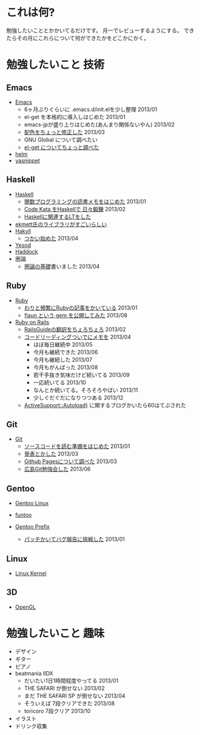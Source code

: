 # これは何?

勉強したいこととかかいてるだけです。
月一でレビューするようにする。
できたらその月にこれらについて何ができたかをどこかにかく。

# 勉強したいこと 技術

## Emacs

* [Emacs](http://www.gnu.org/software/emacs/)
  * 6ヶ月ぶりぐらいに .emacs.d/init.elを少し整理 2013/01
  * el-get を本格的に導入しはじめた 2013/01
  * emacs-jpが盛り上りはじめた(あんまり関係ないやん) 2013/02
  * [配色をちょっと修正した](http://blog.eiel.info/blog/2013/03/13/cielch/) 2013/03
  * GNU Global について調べたい
  * [el-get についてちょっと調べた](http://blog.eiel.info/blog/2013/08/07/el-get/)
* [helm](https://github.com/emacs-helm/helm)
* [yasnippet](https://github.com/capitaomorte/yasnippet)

## Haskell

* [Haskell](http://www.haskell.org/haskellwiki/Haskell)
  * [関数プログラミングの読書メモをはじめた](https://github.com/eiel/Introduction-to-Functional-Programming-using-Haskell) 2013/01
  * [Code Kata をHaskellで 日々鍛錬](https://github.com/eiel/haskell_codekata) 2013/02
  * [Haskellに関連するLTをした](http://blog.eiel.info/blog/2013/12/15/gbdaitokai-2013/)
* [ekmett氏のライブラリがすごいらしい](https://github.com/ekmett)
* [Hakyll](http://jaspervdj.be/hakyll/)
  * [つかい始めた](http://railsdoc.eiel.info/) 2013/04
* [Yesod](http://www.yesodweb.com/)
* [Haddock](http://www.haskell.org/haddock/)
* 圏論
  * [圏論の基礎](http://www.amazon.co.jp/gp/product/4621063243?ie=UTF8&camp=1207&creative=8411&creativeASIN=4621063243&linkCode=shr&tag=eiel-22&psc=1)書いました 2013/04

## Ruby

* [Ruby](http://www.ruby-lang.org/ja/)
  * [わりと頻繁にRubyの記事をかいている](http://blog.eiel.info/blog/categories/ruby/) 2013/01
  * [flaun という gem を公開してみた](http://blog.eiel.info/blog/2013/08/10/flaun/) 2013/08
* [Ruby on Rails](https://github.com/rails/rails)
  * [RailsGuideの翻訳をちょろちょろ](https://github.com/eiel/docrails) 2013/02
  * [コードリーディングついでにメモを](http://railsdoc.eiel.info/) 2013/04
    * ほぼ毎日継続中 2013/05
    * 今月も継続できた 2013/06
    * 今月も継続した 2013/07
    * 今月もがんばった 2013/08
    * 若干手抜き気味だけど続いてる 2013/09
    * 一応続いてる 2013/10
    * なんとか続いてる。そろそろやばい 2013/11
    * 少しぐだぐだになりつつある 2013/12
  * [ActiveSupport::Autoload}](http://blog.eiel.info/blog/2013/09/07/autoload-rails/) に関するブログかいたら60はてぶされた

## Git

* [Git](http://git-scm.com/)
  * [ソースコードを読む準備をはじめた](http://blog.eiel.info/blog/2012/12/22/ready-to-read-source-git/) 2013/01
  * [発表とかした](http://blog.eiel.info/blog/2013/02/23/okagit-20130223/) 2013/03
  * [Github Pagesについて調べた](http://blog.eiel.info/blog/2013/02/17/github-pages/) 2013/03
  * [広島Git勉強会した](http://hiroshimarb.github.io/blog/2013/04/06/hiroshimarb-git-201306/) 2013/06

## Gentoo
* [Gentoo Linux](http://www.gentoo.org/)

* [funtoo](http://www.funtoo.org/wiki/Welcome)

* [Gentoo Prefix](http://www.gentoo.org/proj/en/gentoo-alt/prefix/)
  * [パッチかいてバグ報告に挑戦した](http://blog.eiel.info/blog/2013/01/14/write-patch-gentoo-prefix-of-git/) 2013/01

## Linux

* [Linux Kernel](http://www.kernel.org/)

## 3D

* [OpenGL](http://www.opengl.org/)

# 勉強したいこと 趣味

* デザイン
* ギター
* ピアノ
* beatmania IIDX
  * だいたい1日1時間程度やってる 2013/01
  * THE SAFARI が倒せない 2013/02
  * まだ THE SAFARI SP が倒せない 2013/04
  * そういえば 7段クリアできた 2013/08
  * toricoro 7段クリア 2013/10
* イラスト
* ドリンク収集
